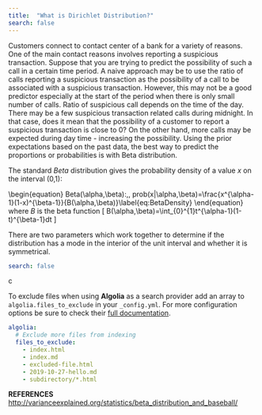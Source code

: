 ```yaml
---
title:  "What is Dirichlet Distribution?"
search: false
---
```


Customers connect to contact center of a bank for a variety of reasons. 
One of the main contact reasons involves reporting a suspicious transaction. 
Suppose that you are trying to predict the possibility of such a call in a 
certain time period. A naive approach may be to use the ratio of calls reporting 
a suspicious transaction as the possibility of a call to be associated with 
a suspicious transaction. However, this may not be a good predictor especially 
at the start of the period when there is only small number of calls. Ratio of 
suspicious call depends on the time of the day. There may be a few suspicious 
transaction related calls during midnight. In that case, does it mean that 
the possibility of a customer to report a suspicious transaction is close to 0?
On the other hand, more calls may be expected during day time - increasing the 
possibility. Using the prior expectations based on the past data, the best way 
to predict the proportions or probabilities is with Beta distribution. 


 
 
 The standard $Beta$ distribution gives the probability density of
a value $x$ on the interval (0,1):
 
\begin{equation}
Beta(\alpha,\beta):\,\, prob(x|\alpha,\beta)=\frac{x^{\alpha-1}(1-x)^{\beta-1}}{B(\alpha,\beta)}\label{eq:BetaDensity}
\end{equation}
where $B$ is the beta function
\[
B(\alpha,\beta)=\int_{0}^{1}t^{\alpha-1}(1-t)^{\beta-1}dt
\]


 There are two parameters which work together to determine
if the distribution has a mode in the interior of the unit interval
and whether it is symmetrical.







```yaml
search: false
```

c

To exclude files when using **Algolia** as a search provider add an array to `algolia.files_to_exclude` in your `_config.yml`. For more configuration options be sure to check their [full documentation](https://community.algolia.com/jekyll-algolia/options.html).

```yaml
algolia:
  # Exclude more files from indexing
  files_to_exclude:
    - index.html
    - index.md
    - excluded-file.html
    - 2019-10-27-hello.md
    - subdirectory/*.html
```

**REFERENCES**
http://varianceexplained.org/statistics/beta_distribution_and_baseball/